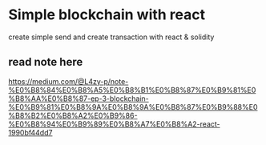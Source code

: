# Simple blockchain with react

create simple send and create transaction with react & solidity

## read note here
https://medium.com/@L4zy-p/note-%E0%B8%84%E0%B8%A5%E0%B8%B1%E0%B8%87%E0%B9%81%E0%B8%AA%E0%B8%87-ep-3-blockchain-%E0%B9%81%E0%B8%9A%E0%B8%9A%E0%B8%87%E0%B9%88%E0%B8%B2%E0%B8%A2%E0%B9%86-%E0%B8%94%E0%B9%89%E0%B8%A7%E0%B8%A2-react-1990bf44dd7